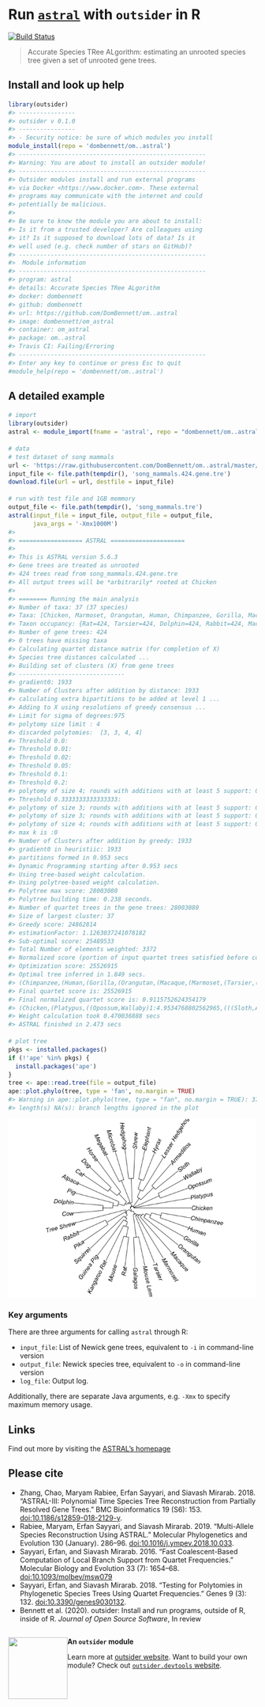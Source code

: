 
<!--
The README should be used to describe the program. It acts like the homepage of
your module.

Edit README.Rmd not README.md. The .Rmd file can be knitted to parse real-code
examples and show their output in the .md file.

To knit, use devtools::build_readme() or outsider.devtools::build()

Edit the template to describe your program: how to install, import and run;
run exemplary, small demonstrations; present key arguments; provide links and
references to the program that the module wraps.

Learn more about markdown and Rmarkdown:
https://daringfireball.net/projects/markdown/syntax
https://rmarkdown.rstudio.com/
-->

# Run [`astral`](https://github.com/smirarab/ASTRAL) with `outsider` in R

[![Build
Status](https://travis-ci.org/dombennett/om..astral.svg?branch=master)](https://travis-ci.org/dombennett/om..astral)

> Accurate Species TRee ALgorithm: estimating an unrooted species tree
> given a set of unrooted gene trees.

<!-- Install information -->

## Install and look up help

``` r
library(outsider)
#> ----------------
#> outsider v 0.1.0
#> ----------------
#> - Security notice: be sure of which modules you install
module_install(repo = 'dombennett/om..astral')
#> -----------------------------------------------------
#> Warning: You are about to install an outsider module!
#> -----------------------------------------------------
#> Outsider modules install and run external programs
#> via Docker <https://www.docker.com>. These external
#> programs may communicate with the internet and could
#> potentially be malicious.
#> 
#> Be sure to know the module you are about to install:
#> Is it from a trusted developer? Are colleagues using
#> it? Is it supposed to download lots of data? Is it
#> well used (e.g. check number of stars on GitHub)?
#> -----------------------------------------------------
#>  Module information
#> -----------------------------------------------------
#> program: astral
#> details: Accurate Species TRee ALgorithm
#> docker: dombennett
#> github: dombennett
#> url: https://github.com/DomBennett/om..astral
#> image: dombennett/om_astral
#> container: om_astral
#> package: om..astral
#> Travis CI: Failing/Erroring
#> -----------------------------------------------------
#> Enter any key to continue or press Esc to quit
#module_help(repo = 'dombennett/om..astral')
```

<!-- Detailed examples -->

## A detailed example

``` r
# import
library(outsider)
astral <- module_import(fname = 'astral', repo = "dombennett/om..astral")

# data
# test dataset of song mammals
url <- 'https://raw.githubusercontent.com/DomBennett/om..astral/master/test_data/song_mammals.424.gene.tre'
input_file <- file.path(tempdir(), 'song_mammals.424.gene.tre')
download.file(url = url, destfile = input_file)

# run with test file and 1GB memmory
output_file <- file.path(tempdir(), 'song_mammals.tre')
astral(input_file = input_file, output_file = output_file,
       java_args = '-Xmx1000M')
#> 
#> ================== ASTRAL ===================== 
#> 
#> This is ASTRAL version 5.6.3
#> Gene trees are treated as unrooted
#> 424 trees read from song_mammals.424.gene.tre
#> All output trees will be *arbitrarily* rooted at Chicken
#> 
#> ======== Running the main analysis
#> Number of taxa: 37 (37 species)
#> Taxa: [Chicken, Marmoset, Orangutan, Human, Chimpanzee, Gorilla, Macaque, Galagos, Mouse_Lemur, Tree_Shrew, Mouse, Rat, Kangaroo_Rat, Guinea_Pig, Squirrel, Tarsier, Rabbit, Pika, Microbat, Megabat, Horse, Dolphin, Cow, Alpaca, Pig, Dog, Cat, Shrew, Hedgehog, Lesser_Hedgehog_Tenrec, Hyrax, Elephant, Sloth, Armadillos, Platypus, Opossum, Wallaby]
#> Taxon occupancy: {Rat=424, Tarsier=424, Dolphin=424, Rabbit=424, Macaque=424, Pika=424, Alpaca=424, Shrew=424, Sloth=424, Tree_Shrew=424, Kangaroo_Rat=424, Armadillos=424, Chimpanzee=424, Horse=424, Dog=424, Human=424, Lesser_Hedgehog_Tenrec=424, Microbat=424, Platypus=424, Wallaby=424, Cow=424, Pig=424, Marmoset=424, Megabat=424, Hedgehog=424, Mouse=424, Guinea_Pig=424, Mouse_Lemur=424, Cat=424, Hyrax=424, Elephant=424, Chicken=424, Orangutan=424, Opossum=424, Galagos=424, Squirrel=424, Gorilla=424}
#> Number of gene trees: 424
#> 0 trees have missing taxa
#> Calculating quartet distance matrix (for completion of X)
#> Species tree distances calculated ...
#> Building set of clusters (X) from gene trees 
#> ------------------------------
#> gradient0: 1933
#> Number of Clusters after addition by distance: 1933
#> calculating extra bipartitions to be added at level 1 ...
#> Adding to X using resolutions of greedy consensus ...
#> Limit for sigma of degrees:975
#> polytomy size limit : 4
#> discarded polytomies:  [3, 3, 4, 4]
#> Threshold 0.0:
#> Threshold 0.01:
#> Threshold 0.02:
#> Threshold 0.05:
#> Threshold 0.1:
#> Threshold 0.2:
#> polytomy of size 4; rounds with additions with at least 5 support: 0; clusters: 1933
#> Threshold 0.3333333333333333:
#> polytomy of size 3; rounds with additions with at least 5 support: 0; clusters: 1933
#> polytomy of size 3; rounds with additions with at least 5 support: 0; clusters: 1933
#> polytomy of size 4; rounds with additions with at least 5 support: 0; clusters: 1933
#> max k is :0
#> Number of Clusters after addition by greedy: 1933
#> gradient0 in heuristiic: 1933
#> partitions formed in 0.953 secs
#> Dynamic Programming starting after 0.953 secs
#> Using tree-based weight calculation.
#> Using polytree-based weight calculation.
#> Polytree max score: 28003080
#> Polytree building time: 0.238 seconds.
#> Number of quartet trees in the gene trees: 28003080
#> Size of largest cluster: 37
#> Greedy score: 24862814
#> estimationFactor: 1.1263037241078182
#> Sub-optimal score: 25489533
#> Total Number of elements weighted: 3372
#> Normalized score (portion of input quartet trees satisfied before correcting for multiple individuals): 0.9115752624354179
#> Optimization score: 25526915
#> Optimal tree inferred in 1.849 secs.
#> (Chimpanzee,(Human,(Gorilla,(Orangutan,(Macaque,(Marmoset,(Tarsier,((Galagos,Mouse_Lemur),((Tree_Shrew,((Rabbit,Pika),(Squirrel,(Guinea_Pig,(Kangaroo_Rat,(Mouse,Rat)))))),((((Chicken,Platypus),(Opossum,Wallaby)),((Sloth,Armadillos),(Lesser_Hedgehog_Tenrec,(Hyrax,Elephant)))),((Shrew,Hedgehog),((Microbat,Megabat),((Horse,(Dog,Cat)),(Alpaca,(Pig,(Dolphin,Cow))))))))))))))));
#> Final quartet score is: 25526915
#> Final normalized quartet score is: 0.9115752624354179
#> (Chicken,(Platypus,((Opossum,Wallaby)1:4.9534768802562965,(((Sloth,Armadillos)1:4.3332364705044455,(Lesser_Hedgehog_Tenrec,(Hyrax,Elephant)1:1.5072311535707152)1:3.0324267685203896)1:0.11752571582479492,(((Shrew,Hedgehog)1:1.0128082767511968,((Microbat,Megabat)1:1.5529600021930556,((Horse,(Dog,Cat)1:2.9057840368910477)0.9:0.0641150813890718,(Alpaca,(Pig,(Dolphin,Cow)1:1.3549566469016843)1:0.6392263251934307)1:3.5727535641858488)1:0.11521870556469156)1:0.43083761402314513)1:1.9714179086025256,((Tree_Shrew,((Rabbit,Pika)1:3.449399483480025,(Squirrel,(Guinea_Pig,(Kangaroo_Rat,(Mouse,Rat)1:5.045850200387328)1:0.6153942169908233)1:0.14915704136865612)1:1.6583346999346553)1:0.843253312273408)0.91:0.08610422555073367,((Galagos,Mouse_Lemur)1:2.4173938646853443,(Tarsier,(Marmoset,(Macaque,(Orangutan,(Gorilla,(Human,Chimpanzee)1:0.6434676443273446)1:2.3363022618905545)1:2.5809965452562977)1:2.687856981495734)1:4.347341076686)1:0.6511829814609134)1:2.1216694610241857)1:2.3363739622649566)1:1.5631449093243042)1:3.3544501191225256)1:0.9262330413691204));
#> Weight calculation took 0.470036888 secs
#> ASTRAL finished in 2.473 secs

# plot tree
pkgs <- installed.packages()
if (!'ape' %in% pkgs) {
  install.packages('ape')
}
tree <- ape::read.tree(file = output_file)
ape::plot.phylo(tree, type = 'fan', no.margin = TRUE)
#> Warning in ape::plot.phylo(tree, type = "fan", no.margin = TRUE): 37 branch
#> length(s) NA(s): branch lengths ignored in the plot
```

![](README-detailed-example-1.png)<!-- -->

<!-- Remove module after running above example -->

### Key arguments

There are three arguments for calling `astral` through R:

  - `input_file`: List of Newick gene trees, equivalent to `-i` in
    command-line version
  - `output_file`: Newick species tree, equivalent to `-o` in
    command-line version
  - `log_file`: Output log.

Additionally, there are separate Java arguments, e.g. `-Xmx` to specify
maximum memory usage.

## Links

Find out more by visiting the [ASTRAL’s
homepage](https://github.com/smirarab/ASTRAL)

## Please cite

  - Zhang, Chao, Maryam Rabiee, Erfan Sayyari, and Siavash Mirarab.
    2018. “ASTRAL-III: Polynomial Time Species Tree Reconstruction from
    Partially Resolved Gene Trees.” BMC Bioinformatics 19 (S6): 153.
    <doi:10.1186/s12859-018-2129-y>.
  - Rabiee, Maryam, Erfan Sayyari, and Siavash Mirarab. 2019.
    “Multi-Allele Species Reconstruction Using ASTRAL.” Molecular
    Phylogenetics and Evolution 130 (January). 286–96.
    <doi:10.1016/j.ympev.2018.10.033>.
  - Sayyari, Erfan, and Siavash Mirarab. 2016. “Fast Coalescent-Based
    Computation of Local Branch Support from Quartet Frequencies.”
    Molecular Biology and Evolution 33 (7): 1654–68.
    <doi:10.1093/molbev/msw079>
  - Sayyari, Erfan, and Siavash Mirarab. 2018. “Testing for Polytomies
    in Phylogenetic Species Trees Using Quartet Frequencies.” Genes 9
    (3): 132. <doi:10.3390/genes9030132>.
  - Bennett et al. (2020). outsider: Install and run programs, outside
    of R, inside of R. *Journal of Open Source Software*, In
review

## <!-- Footer -->

<img align="left" width="120" height="125" src="https://raw.githubusercontent.com/AntonelliLab/outsider/master/logo.png">

**An `outsider` module**

Learn more at [outsider
website](https://antonellilab.github.io/outsider/). Want to build your
own module? Check out [`outsider.devtools`
website](https://antonellilab.github.io/outsider.devtools/).

